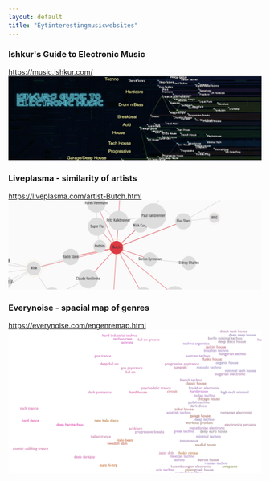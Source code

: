 ```yaml
---
layout: default
title: "Eytinterestingmusicwebsites"
---
```


### Ishkur's Guide to Electronic Music
https://music.ishkur.com/
![](media/cleanshot_2024-06-10-at-13-21-14@2x.png)


### Liveplasma - similarity of artists
https://liveplasma.com/artist-Butch.html
![](media/cleanshot_2024-06-10-at-13-25-35@2x.png)



### Everynoise - spacial map of genres
https://everynoise.com/engenremap.html
![](media/cleanshot_2024-06-10-at-13-41-54@2x.png)

